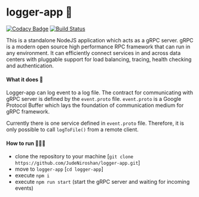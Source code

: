 #  logger-app 📠

[![Codacy Badge](https://api.codacy.com/project/badge/Grade/836e6501e7954e58b4b4672ea4d0192f)](https://app.codacy.com/manual/JudeNiroshan/logger-app?utm_source=github.com&utm_medium=referral&utm_content=JudeNiroshan/logger-app&utm_campaign=Badge_Grade_Dashboard)
[![Build Status](https://travis-ci.org/JudeNiroshan/logger-app.svg?branch=master)](https://travis-ci.org/JudeNiroshan/logger-app)

This is a standalone NodeJS application which acts as a gRPC server. gRPC is a modern open source high performance RPC framework that can run in any environment. It can efficiently connect services in and across data centers with pluggable support for load balancing, tracing, health checking and authentication.

#### What it does 🤔

Logger-app can log event to a log file. The contract for communicating with gRPC server is defined by the `event.proto` file. `event.proto` is a Google Protocol Buffer which lays the foundation of communication medium for gRPC framework.

Currently there is one service defined in `event.proto` file. Therefore, it is only possible to call `logToFile()` from a remote client.

#### How to run 🏃🏽‍♂️

 - clone the repository to your machine [`git clone https://github.com/JudeNiroshan/logger-app.git`]
 - move to `logger-app` [`cd logger-app`]
 - execute `npm i`
 - execute `npm run start` (start the gRPC server and waiting for incoming events)
